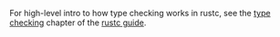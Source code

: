 For high-level intro to how type checking works in rustc, see the
[type checking] chapter of the [rustc guide].

[type checking]: https://rust-lang-nursery.github.io/rustc-guide/type-checking.html
[rustc guide]: https://rust-lang-nursery.github.io/rustc-guide/
